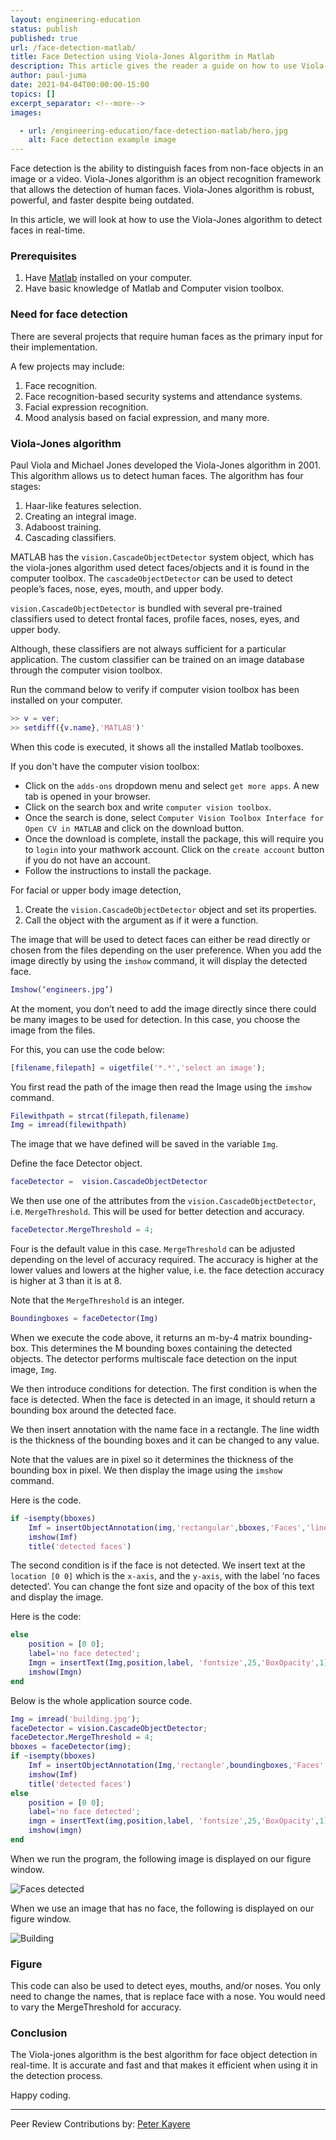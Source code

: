 ```yaml
---
layout: engineering-education
status: publish
published: true
url: /face-detection-matlab/
title: Face Detection using Viola-Jones Algorithm in Matlab
description: This article gives the reader a guide on how to use Viola-Jones algorithm to detect faces in realtime. Viola-Jones algorithm is an object recognition framework that allows the detection of human faces.
author: paul-juma
date: 2021-04-04T00:00:00-15:00
topics: []
excerpt_separator: <!--more-->
images:

  - url: /engineering-education/face-detection-matlab/hero.jpg
    alt: Face detection example image
---
```

Face detection is the ability to distinguish faces from non-face objects in an image or a video. Viola-Jones algorithm is an object recognition framework that allows the detection of human faces. Viola-Jones algorithm is robust, powerful, and faster despite being outdated. 
<!--more-->
In this article, we will look at how to use the Viola-Jones algorithm to detect faces in real-time.
### Prerequisites
1. Have [Matlab](https://www.mathworks.com/downloads/) installed on your computer.
2. Have basic knowledge of Matlab and Computer vision toolbox.

### Need for face detection
There are several projects that require human faces as the primary input for their implementation. 

A few projects may include:
1. Face recognition.
2. Face recognition-based security systems and attendance systems.
3. Facial expression recognition.
4. Mood analysis based on facial expression, and many more.

### Viola-Jones algorithm
Paul Viola and Michael Jones developed the Viola-Jones algorithm in 2001. This algorithm allows us to detect human faces. The algorithm has four stages:
1. Haar-like features selection.
2. Creating an integral image.
3. Adaboost training.
4. Cascading classifiers.
   
MATLAB has the `vision.CascadeObjectDetector` system object, which has the viola-jones algorithm used detect faces/objects and it is found in the computer toolbox. The `cascadeObjectDetector` can be used to detect people’s faces, nose, eyes, mouth, and upper body. 

`vision.CascadeObjectDetector` is bundled with several pre-trained classifiers used to detect frontal faces, profile faces, noses, eyes, and upper body.

Although, these classifiers are not always sufficient for a particular application. The custom classifier can be trained on an image database through the computer vision toolbox.

Run the command below to verify if computer vision toolbox has been installed on your computer.

```matlab
>> v = ver;
>> setdiff({v.name},'MATLAB')'
```

When this code is executed, it shows all the installed Matlab toolboxes. 

If you don't have the computer vision toolbox:
- Click on the `adds-ons` dropdown menu and select `get more apps`. A new tab is opened in your browser.
- Click on the search box and write `computer vision toolbox`.
- Once the search is done, select `Computer Vision Toolbox Interface for Open CV in MATLAB` and click on the download button.
- Once the download is complete, install the package, this will require you to `login` into your mathwork account. Click on the `create account` button if you do not have an account.
- Follow the instructions to install the package.
  
For facial or upper body image detection,
1. Create the `vision.CascadeObjectDetector` object and set its properties.
2. Call the object with the argument as if it were a function.

The image that will be used to detect faces can either be read directly or chosen from the files depending on the user preference. When you add the image directly by using the `imshow` command, it will display the detected face.

```Matlab
Imshow(‘engineers.jpg’)
```

At the moment, you don’t need to add the image directly since there could be many images to be used for detection. In this case, you choose the image from the files. 

For this, you can use the code below:

```Matlab
[filename,filepath] = uigetfile('*.*','select an image');
```

You first read the path of the image then read the Image using the `imshow` command.

```Matlab
Filewithpath = strcat(filepath,filename)
Img = imread(filewithpath)
```

The image that we have defined will be saved in the variable `Img`.

Define the face Detector object.

```Matlab
faceDetector =  vision.CascadeObjectDetector
``` 

We then use one of the attributes from the `vision.CascadeObjectDetector`, i.e. `MergeThreshold`. This will be used for better detection and accuracy.

```Matlab
faceDetector.MergeThreshold = 4;
```

Four is the default value in this case. `MergeThreshold` can be adjusted depending on the level of accuracy required. The accuracy is higher at the lower values and lowers at the higher value, i.e. the face detection accuracy is higher at 3 than it is at 8. 

Note that the `MergeThreshold` is an integer.

```matlab
Boundingboxes = faceDetector(Img)
```

When we execute the code above, it returns an m-by-4 matrix bounding-box. This determines the M bounding boxes containing the detected objects. The detector performs multiscale face detection on the input image, `Img`.

We then introduce conditions for detection. The first condition is when the face is detected. When the face is detected in an image, it should return a bounding box around the detected face. 

We then insert annotation with the name face in a rectangle. The line width is the thickness of the bounding boxes and it can be changed to any value. 

Note that the values are in pixel so it determines the thickness of the bounding box in pixel. We then display the image using the `imshow` command. 

Here is the code.

```matlab
if ~isempty(bboxes)
    Imf = insertObjectAnnotation(img,'rectangular',bboxes,'Faces','linewidth',30);
    imshow(Imf)
    title('detected faces')
```

The second condition is if the face is not detected. We insert text at the `location [0 0]` which is the `x-axis`, and the `y-axis`, with the label ‘no faces detected’. You can change the font size and opacity of the box of this text and display the image. 

Here is the code:

```matlab
else
    position = [0 0];
    label='no face detected';
    Imgn = insertText(Img,position,label, 'fontsize',25,'BoxOpacity',1);
    imshow(Imgn)
end
```

Below is the whole application source code.

```Matlab
Img = imread('building.jpg');
faceDetector = vision.CascadeObjectDetector;
faceDetector.MergeThreshold = 4;
bboxes = faceDetector(img);
if ~isempty(bboxes)
    Imf = insertObjectAnnotation(Img,'rectangle',boundingboxes,'Faces','linewidth',3);
    imshow(Imf)
    title('detected faces')
else
    position = [0 0];
    label='no face detected';
    imgn = insertText(img,position,label, 'fontsize',25,'BoxOpacity',1);
    imshow(imgn)
end
```

When we run the program, the following image is displayed on our figure window.

![Faces detected](/face-detection-matlab/engineers.png)

When we use an image that has no face, the following is displayed on our figure window.

![Building](/face-detection-matlab/building.png)

### Figure
This code can also be used to detect eyes, mouths, and/or noses. You only need to change the names, that is replace face with a nose. You would need to vary the MergeThreshold for accuracy.

### Conclusion
The Viola-jones algorithm is the best algorithm for face object detection in real-time. It is accurate and fast and that makes it efficient when using it in the detection process. 

Happy coding.

---
Peer Review Contributions by: [Peter Kayere](/engineering-education/authors/peter-kayere/)

